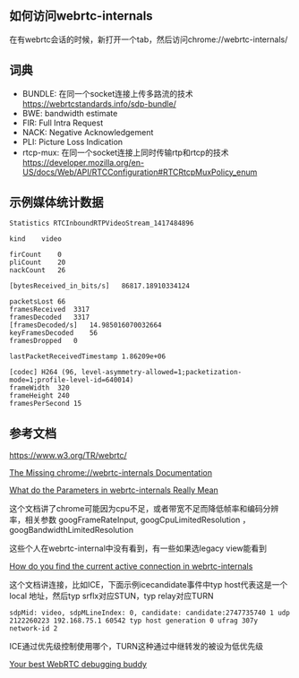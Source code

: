 
## 如何访问webrtc-internals
在有webrtc会话的时候，新打开一个tab，然后访问chrome://webrtc-internals/

## 词典
- BUNDLE: 在同一个socket连接上传多路流的技术  
<https://webrtcstandards.info/sdp-bundle/>
- BWE: bandwidth estimate
- FIR: Full Intra Request
- NACK: Negative Acknowledgement
- PLI: Picture Loss Indication
- rtcp-mux: 在同一个socket连接上同时传输rtp和rtcp的技术  
<https://developer.mozilla.org/en-US/docs/Web/API/RTCConfiguration#RTCRtcpMuxPolicy_enum>

## 示例媒体统计数据

```
Statistics RTCInboundRTPVideoStream_1417484896

kind	video

firCount	0
pliCount	20
nackCount	26

[bytesReceived_in_bits/s]	86817.18910334124

packetsLost	66
framesReceived	3317
framesDecoded	3317
[framesDecoded/s]	14.985016070032664
keyFramesDecoded	56
framesDropped	0

lastPacketReceivedTimestamp	1.86209e+06

[codec]	H264 (96, level-asymmetry-allowed=1;packetization-mode=1;profile-level-id=640014)
frameWidth	320
frameHeight	240
framesPerSecond	15
```

## 参考文档
<https://www.w3.org/TR/webrtc/>

[The Missing chrome://webrtc-internals Documentation](https://testrtc.com/webrtc-internals-documentation)

[What do the Parameters in webrtc-internals Really Mean](https://testrtc.com/webrtc-internals-parameters/)

这个文档讲了chrome可能因为cpu不足，或者带宽不足而降低帧率和编码分辨率，相关参数
googFrameRateInput, googCpuLimitedResolution ，googBandwidthLimitedResolution

这些个人在webrtc-internal中没有看到，有一些如果选legacy view能看到

[How do you find the current active connection in webrtc-internals](https://testrtc.com/find-webrtc-active-connection/)

这个文档讲连接，比如ICE，下面示例icecandidate事件中typ host代表这是一个local
地址，然后typ srflx对应STUN，typ relay对应TURN

```
sdpMid: video, sdpMLineIndex: 0, candidate: candidate:2747735740 1 udp 2122260223 192.168.75.1 60542 typ host generation 0 ufrag 307y network-id 2
```

ICE通过优先级控制使用哪个，TURN这种通过中继转发的被设为低优先级

[Your best WebRTC debugging buddy](https://testrtc.com/webrtc-api-trace/)


